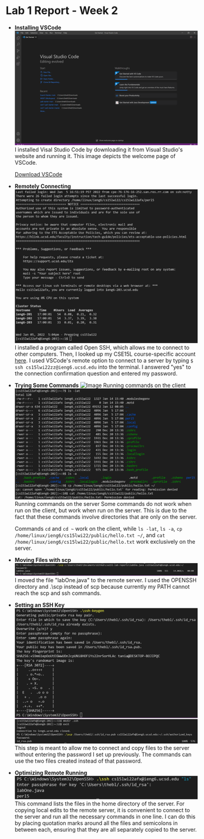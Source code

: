 # Lab 1 Report - Week 2
* **Installing VSCode**
![Image](https://raw.githubusercontent.com/taniachen/cse15l-lab-reports/main/img1.png)
I installed Visal Studio Code by downloading it from Visual Studio's website and running it. This image depicts the welcome page of VSCode.

    [Download VSCode](https://code.visualstudio.com/)

* **Remotely Connecting**
![Image](https://raw.githubusercontent.com/taniachen/cse15l-lab-reports/main/img2.png)
I installed a program called Open SSH, which allows me to connect to other computers. Then, I looked up my CSE15L course-specific account [here](https://sdacs.ucsd.edu/~icc/index.php).
I used VSCode's remote option to connect to a server by typing   ```$ ssh cs15lwi22zz@ieng6.ucsd.edu```
into the terminal. I answered "yes" to the connection confirmation question and entered my password.
* **Trying Some Commands**
![Image](https://raw.githubusercontent.com/taniachen/cse15l-lab-reports/main/img3.pngg)
Running commands on the client
![Image](https://raw.githubusercontent.com/taniachen/cse15l-lab-reports/main/img4.png)
Running commands on the server
Some commands do not work when run on the client, but work when run on the server. This is due to the fact that these commands involve directories that are only on the server.

    Commands ```cd``` and ```cd ~``` work on the client, while ```ls -lat```, ```ls -a```, ```cp /home/linux/ieng6/cs15lwi22/public/hello.txt ~/```, and ```cat /home/linux/ieng6/cs15lwi22/public/hello.txt``` work exclusively on the server.
* **Moving Files with scp**
![Image](https://raw.githubusercontent.com/taniachen/cse15l-lab-reports/main/img5.png)
I moved the file "labOne.java" to the remote server. I used the OPENSSH directory and .\scp instead of scp because currently my PATH cannot reach the scp and ssh commands.
* **Setting an SSH Key**
![Image](https://raw.githubusercontent.com/taniachen/cse15l-lab-reports/main/img6.png)
![Image](https://raw.githubusercontent.com/taniachen/cse15l-lab-reports/main/img7.png)
This step is meant to allow me to connect and copy files to the server without entering the password I set up previously. The commands can use the two files created instead of that password.
* **Optimizing Remote Running**
![Image](https://raw.githubusercontent.com/taniachen/cse15l-lab-reports/main/img8.png)
This command lists the files in the home directory of the server. For copying local edits to the remote server, it is convenient to connect to the server and run all the necessary commands in one line. I can do this by placing quotation marks around all the files and semicolons in between each, ensuring that they are all separately copied to the server.
